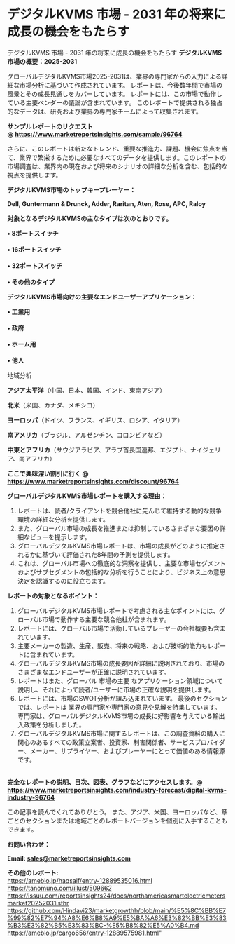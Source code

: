 # デジタルKVMS 市場 - 2031 年の将来に成長の機会をもたらす
デジタルKVMS 市場 - 2031 年の将来に成長の機会をもたらす
<strong><b>デジタルKVMS市場の概要：2025-2031</b></strong>

グローバルデジタルKVMS市場2025-2031は、業界の専門家からの入力による詳細な市場分析に基づいて作成されています。 レポートは、今後数年間で市場の風景とその成長見通しをカバーしています。 レポートには、この市場で動作している主要ベンダーの議論が含まれています。 このレポートで提供される独占的なデータは、研究および業界の専門家チームによって収集されます。

<strong>サンプルレポートのリクエスト @ <a href=https://www.marketreportsinsights.com/sample/96764>https://www.marketreportsinsights.com/sample/96764</a></strong>

さらに、このレポートは新たなトレンド、重要な推進力、課題、機会に焦点を当て、業界で繁栄するために必要なすべてのデータを提供します。このレポートの市場調査は、業界内の現在および将来のシナリオの詳細な分析を含む、包括的な視点を提供します。

<strong>デジタルKVMS市場のトップキープレーヤー：</strong>

<strong>Dell, Guntermann & Drunck, Adder, Raritan, Aten, Rose, APC, Raloy</strong>

<strong><b>対象となるデジタルKVMSの主なタイプは次のとおりです。</b></strong>

<strong>• 8ポートスイッチ<br><br>• 16ポートスイッチ<br><br>• 32ポートスイッチ<br><br>• その他のタイプ</strong>

<strong><b>デジタルKVMS市場向けの主要なエンドユーザーアプリケーション：</b></strong>

<strong>• 工業用<br><br>• 政府<br><br>• ホーム用<br><br>• 他人</strong>

 地域分析

<strong><b>アジア太平洋</b></strong>（中国、日本、韓国、インド、東南アジア）

<strong><b>北米</b></strong>（米国、カナダ、メキシコ）

<strong><b>ヨーロッパ</b></strong>（ドイツ、フランス、イギリス、ロシア、イタリア）

<strong><b>南アメリカ</b></strong>（ブラジル、アルゼンチン、コロンビアなど）

<strong><b>中東とアフリカ</b></strong>（サウジアラビア、アラブ首長国連邦、エジプト、ナイジェリア、南アフリカ）

<strong>ここで興味深い割引に行く @ <a href=https://www.marketreportsinsights.com/discount/96764>https://www.marketreportsinsights.com/discount/96764</a></strong>

<strong><b>グローバルデジタルKVMS市場レポートを購入する理由：</b></strong>
<ol>
  <li>レポートは、読者/クライアントを競合他社に先んじて維持する動的な競争環境の詳細な分析を提供します。</li>
  <li>また、グローバル市場の成長を推進または抑制しているさまざまな要因の詳細なビューを提示します。</li>
  <li>グローバルデジタルKVMS市場レポートは、市場の成長がどのように推定されるかに基づいて評価された8年間の予測を提供します。</li>
  <li>これは、グローバル市場への徹底的な洞察を提供し、主要な市場セグメントおよびサブセグメントの包括的な分析を行うことにより、ビジネス上の意思決定を認識するのに役立ちます。</li>
</ol>
<strong><b>レポートの対象となるポイント：</b></strong>
<ol>
  <li>グローバルデジタルKVMS市場レポートで考慮される主なポイントには、グローバル市場で動作する主要な競合他社が含まれます。</li>
  <li>レポートには、グローバル市場で活動しているプレーヤーの会社概要も含まれています。</li>
  <li>主要メーカーの製造、生産、販売、将来の戦略、および技術的能力もレポートに含まれています。</li>
  <li>グローバルデジタルKVMS市場の成長要因が詳細に説明されており、市場のさまざまなエンドユーザーが正確に説明されています。</li>
  <li>レポートはまた、グローバル 市場の主要 なアプリケーション領域について説明し、それによって読者/ユーザーに市場の正確な説明を提供します。</li>
  <li>レポートには、市場のSWOT分析が組み込まれています。 最後のセクションでは、レポートは 業界の専門家や専門家の意見や見解を特集しています。 専門家は、グローバルデジタルKVMS市場の成長に好影響を与えている輸出入政策を分析しました。</li>
  <li>グローバルデジタルKVMS市場に関するレポートは、この調査資料の購入に関心のあるすべての政策立案者、投資家、利害関係者、サービスプロバイダー、メーカー、サプライヤー、およびプレーヤーにとって価値のある情報源です。</li>
</ol><br>
<strong>完全なレポートの説明、目次、図表、グラフなどにアクセスします。@ <a href=https://www.marketreportsinsights.com/industry-forecast/digital-kvms-industry-96764>https://www.marketreportsinsights.com/industry-forecast/digital-kvms-industry-96764</a></strong>

この記事を読んでくれてありがとう。 また、アジア、米国、ヨーロッパなど、章ごとのセクションまたは地域ごとのレポートバージョンを個別に入手することもできます。

<strong><b>お問い合わせ：</b></strong>

<strong>Email: </strong><a href=mailto:sales@marketreportsinsights.com><strong>sales@marketreportsinsights.com</strong></a>

<strong>その他のレポート:</strong>
<br>
<a href=https://ameblo.jp/haqsaif/entry-12889535016.html>https://ameblo.jp/haqsaif/entry-12889535016.html</a>
<br>
<a href=https://tanomuno.com/illust/509662>https://tanomuno.com/illust/509662</a>
<br>
<a href=https://issuu.com/reportsinsights24/docs/northamericasmartelectricmetersmarket20252031isthr>https://issuu.com/reportsinsights24/docs/northamericasmartelectricmetersmarket20252031isthr</a>
<br>
<a href=https://github.com/Hindavi23/marketgrowthh/blob/main/%E5%8C%BB%E7%99%82%E7%94%A8%E6%B8%A9%E5%BA%A6%E3%82%BB%E3%83%B3%E3%82%B5%E3%83%BC-%E5%B8%82%E5%A0%B4.md>https://github.com/Hindavi23/marketgrowthh/blob/main/%E5%8C%BB%E7%99%82%E7%94%A8%E6%B8%A9%E5%BA%A6%E3%82%BB%E3%83%B3%E3%82%B5%E3%83%BC-%E5%B8%82%E5%A0%B4.md</a>
<br>
<a href=https://ameblo.jp/cargo656/entry-12889575981.html>https://ameblo.jp/cargo656/entry-12889575981.html</a>"
